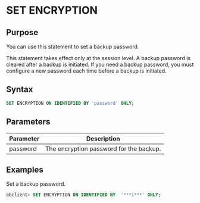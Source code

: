 # SET ENCRYPTION

## Purpose

You can use this statement to set a backup password.

This statement takes effect only at the session level. A backup password is cleared after a backup is initiated. If you need a backup password, you must configure a new password each time before a backup is initiated.

## Syntax

```sql
SET ENCRYPTION ON IDENTIFIED BY 'password' ONLY;
```

## Parameters

| Parameter | Description |
|----------|----------|
| password | The encryption password for the backup.  |

## Examples

Set a backup password.

```sql
obclient> SET ENCRYPTION ON IDENTIFIED BY  '***1***' ONLY;
```
